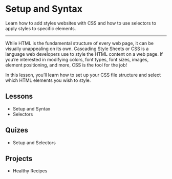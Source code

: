 # Setup and Syntax

Learn how to add styles websites with CSS and how to use selectors to apply styles to specific elements.

----

While HTML is the fundamental structure of every web page, it can be visually unappealing on its own. Cascading Style Sheets or CSS is a language web developers use to style the HTML content on a web page. If you’re interested in modifying colors, font types, font sizes, images, element positioning, and more, CSS is the tool for the job!

In this lesson, you’ll learn how to set up your CSS file structure and select which HTML elements you wish to style.

## Lessons
- Setup and Syntax
- Selectors


## Quizes
- Setup and Selectors

## Projects
- Healthy Recipes
